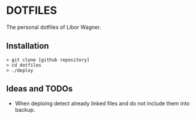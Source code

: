 # DOTFILES

The personal dotfiles of Libor Wagner.

## Installation

    > git clone [github repository]
    > cd dotfiles
    > ./deploy

## Ideas and TODOs

  - When deploing detect already linked files and do not include them
    into backup.

